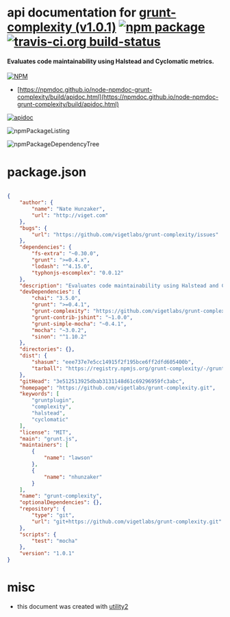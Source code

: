 # api documentation for  [grunt-complexity (v1.0.1)](https://github.com/vigetlabs/grunt-complexity.git)  [![npm package](https://img.shields.io/npm/v/npmdoc-grunt-complexity.svg?style=flat-square)](https://www.npmjs.org/package/npmdoc-grunt-complexity) [![travis-ci.org build-status](https://api.travis-ci.org/npmdoc/node-npmdoc-grunt-complexity.svg)](https://travis-ci.org/npmdoc/node-npmdoc-grunt-complexity)
#### Evaluates code maintainability using Halstead and Cyclomatic metrics.

[![NPM](https://nodei.co/npm/grunt-complexity.png?downloads=true&downloadRank=true&stars=true)](https://www.npmjs.com/package/grunt-complexity)

- [https://npmdoc.github.io/node-npmdoc-grunt-complexity/build/apidoc.html](https://npmdoc.github.io/node-npmdoc-grunt-complexity/build/apidoc.html)

[![apidoc](https://npmdoc.github.io/node-npmdoc-grunt-complexity/build/screenCapture.buildCi.browser.%252Ftmp%252Fbuild%252Fapidoc.html.png)](https://npmdoc.github.io/node-npmdoc-grunt-complexity/build/apidoc.html)

![npmPackageListing](https://npmdoc.github.io/node-npmdoc-grunt-complexity/build/screenCapture.npmPackageListing.svg)

![npmPackageDependencyTree](https://npmdoc.github.io/node-npmdoc-grunt-complexity/build/screenCapture.npmPackageDependencyTree.svg)



# package.json

```json

{
    "author": {
        "name": "Nate Hunzaker",
        "url": "http://viget.com"
    },
    "bugs": {
        "url": "https://github.com/vigetlabs/grunt-complexity/issues"
    },
    "dependencies": {
        "fs-extra": "~0.30.0",
        "grunt": ">=0.4.x",
        "lodash": "^4.15.0",
        "typhonjs-escomplex": "0.0.12"
    },
    "description": "Evaluates code maintainability using Halstead and Cyclomatic metrics.",
    "devDependencies": {
        "chai": "3.5.0",
        "grunt": ">=0.4.1",
        "grunt-complexity": "https://github.com/vigetlabs/grunt-complexity/tarball/master",
        "grunt-contrib-jshint": "~1.0.0",
        "grunt-simple-mocha": "~0.4.1",
        "mocha": "~3.0.2",
        "sinon": "^1.10.2"
    },
    "directories": {},
    "dist": {
        "shasum": "eee737e7e5cc14915f2f195bce6ff2dfd605400b",
        "tarball": "https://registry.npmjs.org/grunt-complexity/-/grunt-complexity-1.0.1.tgz"
    },
    "gitHead": "3e512513925dbab3131148d61c69296959fc3abc",
    "homepage": "https://github.com/vigetlabs/grunt-complexity.git",
    "keywords": [
        "gruntplugin",
        "complexity",
        "halstead",
        "cyclomatic"
    ],
    "license": "MIT",
    "main": "grunt.js",
    "maintainers": [
        {
            "name": "lawson"
        },
        {
            "name": "nhunzaker"
        }
    ],
    "name": "grunt-complexity",
    "optionalDependencies": {},
    "repository": {
        "type": "git",
        "url": "git+https://github.com/vigetlabs/grunt-complexity.git"
    },
    "scripts": {
        "test": "mocha"
    },
    "version": "1.0.1"
}
```



# misc
- this document was created with [utility2](https://github.com/kaizhu256/node-utility2)
